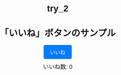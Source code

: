 # try_2

<!DOCTYPE html>
<html lang="ja">
<head>
    <meta charset="UTF-8">
    <meta name="viewport" content="width=device-width, initial-scale=1.0">
    <title>いいねボタン</title>
    <style>
        body {
            font-family: Arial, sans-serif;
            text-align: center;
            margin-top: 50px;
        }
        .like-button {
            display: inline-block;
            padding: 10px 20px;
            font-size: 16px;
            color: #fff;
            background-color: #007bff;
            border: none;
            border-radius: 5px;
            cursor: pointer;
        }
        .like-button:hover {
            background-color: #0056b3;
        }
        .like-count {
            margin-top: 10px;
            font-size: 18px;
        }
    </style>
</head>
<body>
    <h1>「いいね」ボタンのサンプル</h1>
    <button class="like-button" id="likeButton">いいね</button>
    <div class="like-count" id="likeCount">いいね数: 0</div>
<!--
    <script>
        let likeCount = 0;

        const likeButton = document.getElementById('likeButton');
        const likeCountDisplay = document.getElementById('likeCount');

        likeButton.addEventListener('click', () => {
            likeCount++;
            likeCountDisplay.textContent = `いいね数: ${likeCount}`;
        });
    </script>
-->
    <script>
        const likeButton = document.getElementById('likeButton');
        const likeCountDisplay = document.getElementById('likeCount');
        const apiUrl = 'http://localhost:3000/likes';

        // ページ読み込み時に「いいね数」を取得
        fetch(apiUrl)
            .then(response => response.json())
            .then(data => {
                likeCountDisplay.textContent = `いいね数: ${data.count}`;
            })
            .catch(error => {
                console.error('エラー:', error);
            });

        // ボタンをクリックしたら「いいね数」を更新
        likeButton.addEventListener('click', () => {
            fetch(apiUrl, {
                method: 'POST',
                headers: {
                    'Content-Type': 'application/json',
                },
            })
                .then(response => response.json())
                .then(data => {
                    likeCountDisplay.textContent = `いいね数: ${data.count}`;
                })
                .catch(error => {
                    console.error('エラー:', error);
                });
        });
    </script>

</body>
</html>





